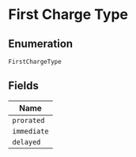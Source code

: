 
# First Charge Type

## Enumeration

`FirstChargeType`

## Fields

| Name |
|  --- |
| `prorated` |
| `immediate` |
| `delayed` |


